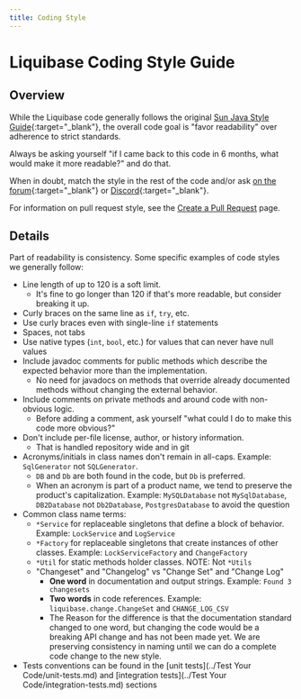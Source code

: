 ```yaml
---
title: Coding Style
---
```

# Liquibase Coding Style Guide

## Overview

While the Liquibase code generally follows the original [Sun Java Style Guide](https://www.oracle.com/technetwork/java/codeconvtoc-136057.html){:target="_blank"},
the overall code goal is "favor readability" over adherence to strict standards. 

Always be asking yourself "if I came back to this code in 6 months, what would make it more readable?" and do that. 

When in doubt, match the style in the rest of the code and/or ask [on the forum](https://forum.liquibase.org){:target="_blank"} or [Discord](https://discord.gg/pDB5DfE){:target="_blank"}. 

For information on pull request style, see the [Create a Pull Request](create-pr.md) page.

## Details

Part of readability is consistency. Some specific examples of code styles we generally follow:

- Line length of up to 120 is a soft limit. 
    - It's fine to go longer than 120 if that's more readable, but consider breaking it up. 
- Curly braces on the same line as `if`, `try`, etc.
- Use curly braces even with single-line `if` statements 
- Spaces, not tabs
- Use native types (`int`, `bool`, etc.) for values that can never have null values
- Include javadoc comments for public methods which describe the expected behavior more than the implementation. 
    - No need for javadocs on methods that override already documented methods without changing the external behavior.
- Include comments on private methods and around code with non-obvious logic. 
    - Before adding a comment, ask yourself "what could I do to make this code more obvious?"
- Don't include per-file license, author, or history information. 
    - That is handled repository wide and in git
- Acronyms/initials in class names don't remain in all-caps. Example: `SqlGenerator` not `SQLGenerator`.
    - `DB` and `Db` are both found in the code, but `Db` is preferred.
    - When an acronym is part of a product name, we tend to preserve the product's capitalization. Example: `MySQLDatabase` not `MySqlDatabase`, `DB2Database` not `Db2Database`, `PostgresDatabase` to avoid the question  
- Common class name terms:
    - `*Service` for replaceable singletons that define a block of behavior. Example: `LockService` and `LogService`   
    - `*Factory` for replaceable singletons that create instances of other classes. Example: `LockServiceFactory` and `ChangeFactory`
    - `*Util` for static methods holder classes. NOTE: Not `*Utils`
    -  "Changeset" and "Changelog" vs "Change Set" and "Change Log"
        - **One word** in documentation and output strings. Example: `Found 3 changesets`
        - **Two words** in code references. Example: `liquibase.change.ChangeSet` and `CHANGE_LOG_CSV`
        - The Reason for the difference is that the documentation standard changed to one word, but changing the code would be a breaking API change and has not been made yet. We are preserving consistency in naming until we can do a complete code change to the new style. 
- Tests conventions can be found in the [unit tests](../Test Your Code/unit-tests.md) and [integration tests](../Test Your Code/integration-tests.md) sections




